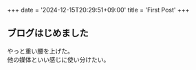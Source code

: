 +++
date = '2024-12-15T20:29:51+09:00'
title = 'First Post'
+++

## ブログはじめました

やっと重い腰を上げた。  
他の媒体といい感じに使い分けたい。
